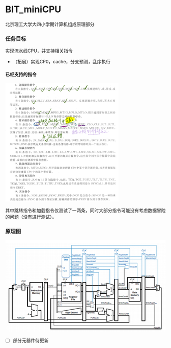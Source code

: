 # BIT_miniCPU
北京理工大学大四小学期计算机组成原理部分

### 任务目标

实现流水线CPU，并支持相关指令

- （拓展）实现CP0，cache，分支预测，乱序执行

#### 已经支持的指令

<img src="README/image-20200922161737808.png" alt="image-20200922161737808" style="zoom:50%;" />

其中跳转指令和加载指令仅测试了一两条，同时大部分指令可能没有考虑数据冒险的问题（没有进行测试）。

### 原理图

![未命名图片](README/%E6%9C%AA%E5%91%BD%E5%90%8D%E5%9B%BE%E7%89%87.png)

- [ ] 部分元器件待更新